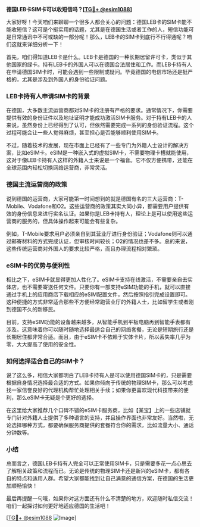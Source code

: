 **德国LEB卡SIM卡可以收短信吗？[[TG💪+ @esim1088](https://t.me/s/esim1088)]**

大家好呀！今天咱们来聊聊一个很多人都会关心的问题：德国LEB卡的SIM卡能不能收短信？这可是个挺实用的话题，尤其是在德国生活或者工作的人，短信功能可是日常通讯中不可或缺的一部分呢！那么，LEB卡的SIM卡到底行不行得通呢？咱们这就来详细分析一下！

首先，咱们得知道LEB卡是什么。LEB卡是德国的一种长期居留许可卡，类似于其他国家的绿卡。持有LEB卡的外国人可以在德国合法居住和工作。而LEB卡持有人在申请德国SIM卡时，可能会遇到一些限制或疑问。毕竟德国的电信市场还是挺严格的，尤其是涉及到外国人的身份验证问题。

### LEB卡持有人申请SIM卡的背景

在德国，大多数主流运营商都对SIM卡的注册有严格的要求。通常情况下，你需要提供有效的身份证件以及地址证明才能成功激活SIM卡服务。对于持有LEB卡的人来说，虽然身份上已经得到了认可，但依然需要完成一系列的身份验证流程。这个过程可能会让一些人觉得麻烦，甚至担心是否能够顺利使用SIM卡。

不过，随着技术的发展，现在市面上已经有了一些专门为外籍人士设计的解决方案，比如eSIM卡。eSIM是一种嵌入式的虚拟SIM卡，不需要物理卡槽就能使用，这对于像LEB卡持有人这样的外籍人士来说是一个福音。它不仅方便携带，还能在全球范围内轻松切换网络运营商，非常灵活。

### 德国主流运营商的政策

说到德国的运营商，大家可能第一时间想到的就是德国有名的三大运营商：T-Mobile、Vodafone和O2。这些运营商的政策其实大同小异，都需要用户提供有效的身份信息来进行实名认证。如果你是LEB卡持有人，理论上是可以使用这些运营商的服务的，但具体操作起来可能会有些复杂。

例如，T-Mobile要求用户必须亲自到其营业厅进行身份验证；Vodafone则可以通过邮寄材料的方式完成认证，但审核时间较长；O2的情况也差不多。总的来说，这些传统运营商对外国人的要求比较严格，而且办理流程相对繁琐。

### eSIM卡的优势与便利性

相比之下，eSIM卡就显得更加人性化了。eSIM卡支持在线激活，不需要亲自去实体店，也不需要寄送任何文件。只要你有一部支持eSIM功能的手机，就可以直接通过手机上的应用商店下载相应的eSIM配置文件，然后按照指引完成设置即可。这种便捷的方式非常适合那些不方便经常跑营业厅的外籍人士，比如留学生或者刚到德国不久的新移民。

目前，支持eSIM功能的设备越来越多，从智能手机到平板电脑再到智能手表都有涉及。这意味着你可以随时随地选择最适合自己的网络套餐，无论是短期旅行还是长期居住都非常合适。而且，由于eSIM卡不依赖于实体卡片，所以丢失率几乎为零，大大提高了使用的安全性。

### 如何选择适合自己的SIM卡？

说了这么多，相信大家都明白了LEB卡持有人是可以使用德国SIM卡的，只是需要根据自身情况选择最合适的方式。如果你倾向于传统的物理SIM卡，那么可以考虑找一家信誉良好的代理机构帮忙处理相关手续；如果你更喜欢现代科技带来的便利，那么eSIM卡无疑是个更好的选择。

在这里给大家推荐几个口碑不错的eSIM卡服务商，比如【某宝】上的一些店铺就专门针对外籍人士提供了多种语言的支持，并且操作界面也非常友好。当然啦，无论选择哪种方式，都要确保服务商提供的套餐符合你的需求，比如流量大小、通话分钟数等。

### 小结

总而言之，德国LEB卡持有人完全可以正常使用SIM卡，只是需要多花一点心思去了解相关政策和流程而已。无论是传统的物理SIM卡还是新兴的eSIM卡，都有各自的特点和适用人群。希望大家都能找到让自己满意的通信方案，在德国的生活更加顺畅愉快！

最后再提醒一句哦，如果你对这方面还有什么不清楚的地方，欢迎随时私信交流！咱们一起探讨如何更好地适应德国的生活吧！

[[TG💪+ @esim1088](https://t.me/s/esim1088) ![Image](https://i.postimg.cc/4NQfJmqS/Snipaste-2025-05-13-00-14-12.png)]